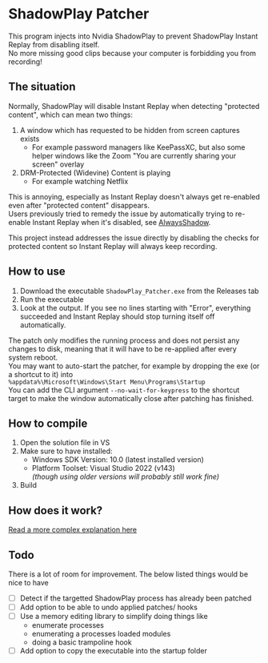 # ShadowPlay Patcher

This program injects into Nvidia ShadowPlay to prevent ShadowPlay Instant Replay from disabling itself.  
No more missing good clips because your computer is forbidding you from recording!

## The situation

Normally, ShadowPlay will disable Instant Replay when detecting "protected content", which can mean two things:

1. A window which has requested to be hidden from screen captures exists
   - For example password managers like KeePassXC, but also some helper windows like the Zoom "You are currently sharing your screen" overlay
2. DRM-Protected (Widevine) Content is playing
   - For example watching Netflix

This is annoying, especially as Instant Replay doesn't always get re-enabled even after "protected content" disappears.  
Users previously tried to remedy the issue by automatically trying to re-enable Instant Replay when it's disabled, see [AlwaysShadow](https://github.com/Verpous/AlwaysShadow/).

This project instead addresses the issue directly by disabling the checks for protected content so Instant Replay will always keep recording.

## How to use
1. Download the executable `ShadowPlay_Patcher.exe` from the Releases tab
2. Run the executable
3. Look at the output. If you see no lines starting with "Error", everything succeeded and Instant Replay should stop turning itself off automatically.

The patch only modifies the running process and does not persist any changes to disk, meaning that it will have to be re-applied after every system reboot.  
You may want to auto-start the patcher, for example by dropping the exe (or a shortcut to it) into  
`%appdata%\Microsoft\Windows\Start Menu\Programs\Startup`  
You can add the CLI argument `--no-wait-for-keypress` to the shortcut target to make the window automatically close after patching has finished.

## How to compile
1. Open the solution file in VS
2. Make sure to have installed:
    - Windows SDK Version: 10.0 (latest installed version)
    - Platform Toolset: Visual Studio 2022 (v143) \
    _(though using older versions will probably still work fine)_
3. Build

## How does it work?
[Read a more complex explanation here](./re_research.md)

## Todo
There is a lot of room for improvement. The below listed things would be nice to have

- [ ] Detect if the targetted ShadowPlay process has already been patched
- [ ] Add option to be able to undo applied patches/ hooks
- [ ] Use a memory editing library to simplify doing things like
    - enumerate processes
    - enumerating a processes loaded modules
    - doing a basic trampoline hook
- [ ] Add option to copy the executable into the startup folder